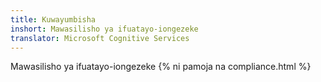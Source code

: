 ```yaml
---
title: Kuwayumbisha
inshort: Mawasilisho ya ifuatayo-iongezeke
translator: Microsoft Cognitive Services
---
```


Mawasilisho ya ifuatayo-iongezeke
{% ni pamoja na compliance.html %}

